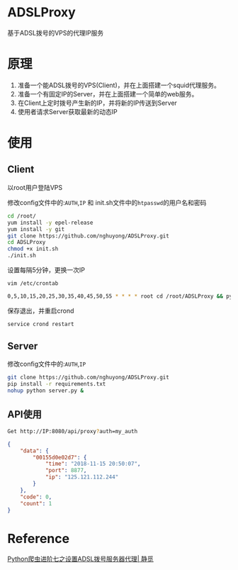 # ADSLProxy
基于ADSL拨号的VPS的代理IP服务

# 原理
1. 准备一个能ADSL拨号的VPS(Client)，并在上面搭建一个squid代理服务。
2. 准备一个有固定IP的Server，并在上面搭建一个简单的web服务。
3. 在Client上定时拨号产生新的IP，并将新的IP传送到Server
4. 使用者请求Server获取最新的动态IP

# 使用

## Client
以root用户登陆VPS

修改config文件中的:`AUTH`,`IP` 和 init.sh文件中的`htpasswd`的用户名和密码
```bash
cd /root/
yum install -y epel-release
yum install -y git
git clone https://github.com/nghuyong/ADSLProxy.git
cd ADSLProxy
chmod +x init.sh
./init.sh
```
设置每隔5分钟，更换一次IP
```bash
vim /etc/crontab
```
```bash
0,5,10,15,20,25,30,35,40,45,50,55 * * * * root cd /root/ADSLProxy && python client.py
```
保存退出，并重启crond
```bash
service crond restart
```

## Server
修改config文件中的:`AUTH`,`IP`
```bash
git clone https://github.com/nghuyong/ADSLProxy.git
pip install -r requirements.txt
nohup python server.py &
```

## API使用
```bash
Get http://IP:8080/api/proxy?auth=my_auth
```
```json
{
    "data": {
        "00155d0e02d7": {
            "time": "2018-11-15 20:50:07",
            "port": 8877,
            "ip": "125.121.112.244"
        }
    },
    "code": 0,
    "count": 1
}
```

# Reference
[Python爬虫进阶七之设置ADSL拨号服务器代理| 静觅](https://cuiqingcai.com/3443.html)